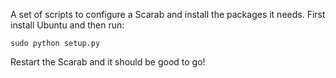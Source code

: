 A set of scripts to configure a Scarab and install the packages it needs.  First install Ubuntu and then run:

    sudo python setup.py

Restart the Scarab and it should be good to go!
